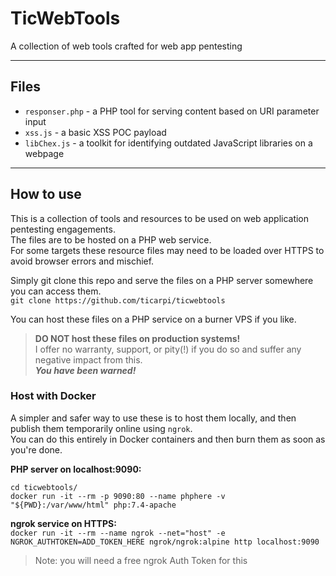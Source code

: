 # TicWebTools
A collection of web tools crafted for web app pentesting

---

## Files

* `responser.php` - a PHP tool for serving content based on URI parameter input
* `xss.js` - a basic XSS POC payload
* `libChex.js` - a toolkit for identifying outdated JavaScript libraries on a webpage

---

## How to use
This is a collection of tools and resources to be used on web application pentesting engagements.  
The files are to be hosted on a PHP web service.  
For some targets these resource files may need to be loaded over HTTPS to avoid browser errors and mischief.  

Simply git clone this repo and serve the files on a PHP server somewhere you can access them.  
`git clone https://github.com/ticarpi/ticwebtools`

You can host these files on a PHP service on a burner VPS if you like.  
> **DO NOT host these files on production systems!**  
> I offer no warranty, support, or pity(!) if you do so and suffer any negative impact from this.  
> ***You have been warned!***  

### Host with Docker
A simpler and safer way to use these is to host them locally, and then publish them temporarily online using `ngrok`.  
You can do this entirely in Docker containers and then burn them as soon as you're done.  

**PHP server on localhost:9090:**  
```
cd ticwebtools/
docker run -it --rm -p 9090:80 --name phphere -v "${PWD}:/var/www/html" php:7.4-apache
```

**ngrok service on HTTPS:**  
`docker run -it --rm --name ngrok --net="host" -e NGROK_AUTHTOKEN=ADD_TOKEN_HERE ngrok/ngrok:alpine http localhost:9090`
> Note: you will need a free ngrok Auth Token for this

